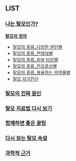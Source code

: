##  LIST

###  [나는 탈모인가?](/m04/m0401)

[**탈모의 정의**](/m04/m0401/m040101)
- [탈모의 종류_다양한 원인별](/m04/m0401/m040102)
- [탈모의 종류_연령대별](/m04/m0401/m040103)
- [탈모의 종류_피부 타입별](/m04/m0401/m040104)
- [탈모의 종류_전조증상별](/m04/m0401/m040105)
- [탈모의 종류_복용하는 의약품별](/m04/m0401/m040106)
- [탈모 자가진단](/m04/m0401/m040107)  

###  [탈모의 진짜 원인](/m0403)

###  [탈모 치료법 다시 보기](/m04/m0404)    

###  [함께하면 좋은 꿀팁](/m04/m0405) 
 
###  [다시 보는 탈모 속설](/m04/m0406)
  
###  [과학적 근거](/m04/m0407)  


<!--stackedit_data:
eyJoaXN0b3J5IjpbLTQ0ODg3NDQ5OSwxNjE1ODg3ODYsMjA4Mz
c5MiwtMTMyOTYwMTg0MywxNTU0OTE4MjQ2LC0xMjcxNzQyMzI4
LC0yMTMyMTYzNzM1LDEwOTY2NTczODgsLTEzMTQxNTAyMDksLT
E3Nzc5NTEzNTBdfQ==
-->